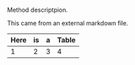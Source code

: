Method descriptpion.

This came from an external markdown file.

| Here | is | a | Table |
|------|----|---|-------|
| 1 | 2 | 3 | 4 |
